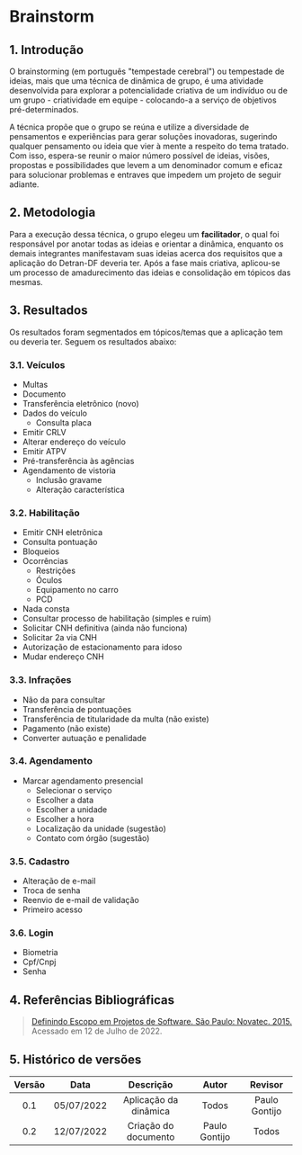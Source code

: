 # Brainstorm
## 1. Introdução
O brainstorming (em português "tempestade cerebral") ou tempestade de ideias, mais que uma técnica de dinâmica de grupo, 
é uma atividade desenvolvida para explorar a potencialidade criativa de um indivíduo ou de um grupo - criatividade em 
equipe - colocando-a a serviço de objetivos pré-determinados. 

A técnica propõe que o grupo se reúna e utilize a diversidade
de pensamentos e experiências para gerar soluções inovadoras, sugerindo qualquer pensamento ou ideia que vier à mente a
respeito do tema tratado. Com isso, espera-se reunir o maior número possível de ideias, visões, propostas e possibilidades
que levem a um denominador comum e eficaz para solucionar problemas e entraves que impedem um projeto de seguir adiante.

## 2. Metodologia
Para a execução dessa técnica, o grupo elegeu um **facilitador**, o qual foi responsável por anotar todas as ideias e 
orientar a dinâmica, enquanto os demais integrantes manifestavam suas ideias acerca dos requisitos que a aplicação do Detran-DF
deveria ter. Após a fase mais criativa, aplicou-se um processo de amadurecimento das ideias e consolidação em tópicos das
mesmas.

## 3. Resultados
Os resultados foram segmentados em tópicos/temas que a aplicação tem ou deveria ter. Seguem os resultados abaixo:

### 3.1. Veículos
  * Multas
  * Documento
  * Transferência eletrônico (novo)
  * Dados do veículo
    * Consulta placa
  * Emitir CRLV
  * Alterar endereço do veículo
  * Emitir ATPV
  * Pré-transferência às agências
  * Agendamento de vistoria
    * Inclusão gravame
    * Alteração característica
    
### 3.2. Habilitação
* Emitir CNH eletrônica
* Consulta pontuação
* Bloqueios
* Ocorrências
    * Restrições
    * Óculos
    * Equipamento no carro
    * PCD
* Nada consta
* Consultar processo de habilitação (simples e ruim)
* Solicitar CNH definitiva (ainda não funciona)
* Solicitar 2a via CNH
* Autorização de estacionamento para idoso
* Mudar endereço CNH

### 3.3. Infrações
* Não da para consultar
* Transferência de pontuações
* Transferência de titularidade da multa (não existe)
* Pagamento (não existe)
* Converter autuação e penalidade

### 3.4. Agendamento
* Marcar agendamento presencial
    * Selecionar o serviço
    * Escolher a data
    * Escolher a unidade
    * Escolher a hora
    * Localização da unidade (sugestão)
    * Contato com órgão (sugestão)

### 3.5. Cadastro
* Alteração de e-mail
* Troca de senha
* Reenvio de e-mail de validação
* Primeiro acesso

### 3.6. Login
* Biometria
* Cpf/Cnpj
* Senha


## 4. Referências Bibliográficas
> [Definindo Escopo em Projetos de Software. São Paulo: Novatec. 2015.](https://pt.wikipedia.org/wiki/Brainstorming)
> Acessado em 12 de Julho de 2022. 

## 5. Histórico de versões

| Versão |    Data    |       Descrição       |     Autor     |    Revisor    |
|:------:|:----------:|:---------------------:|:-------------:|:-------------:|
|  0.1   | 05/07/2022 | Aplicação da dinâmica |     Todos     | Paulo Gontijo |
|  0.2   | 12/07/2022 | Criação do documento  | Paulo Gontijo |     Todos     |    